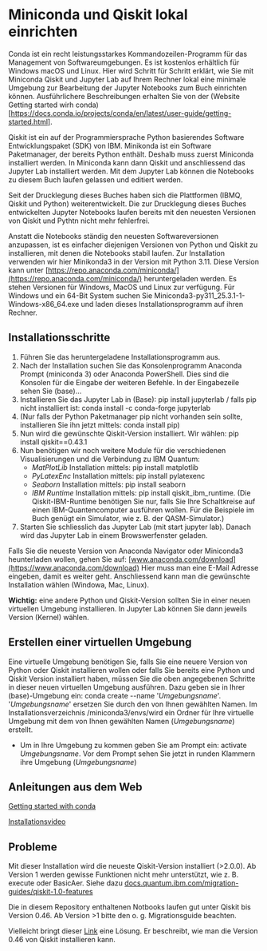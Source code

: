 # Miniconda  und Qiskit lokal einrichten

Conda ist ein recht leistungsstarkes Kommandozeilen-Programm für das Management von Softwareumgebungen. Es ist kostenlos erhältlich für Windows macOS und Linux. Hier wird Schritt für Schritt erklärt, wie Sie mit Miniconda  Qiskit und Jupyter Lab auf Ihrem Rechner lokal eine minimale Umgebung zur Bearbeitung der Jupyter Notebooks zum Buch einrichten können. Ausführlichere Beschreibungen erhalten Sie von der (Website Getting started wirh conda)[https://docs.conda.io/projects/conda/en/latest/user-guide/getting-started.html].

Qiskit ist ein auf der Programmiersprache Python basierendes Software Entwicklungspaket (SDK) von IBM. Minikonda ist ein Software Paketmanager, der bereits Python enthält. Deshalb muss zuerst Miniconda installiert werden. In Miniconda kann dann Qiskit und anschliessend das Jupyter Lab installiert werden. Mit dem Jupyter Lab können die Notebooks zu diesem Buch laufen gelassen und editiert werden.

Seit der Drucklegung dieses Buches haben sich die Plattformen (IBMQ, Qiskit und Python) weiterentwickelt. Die zur Drucklegung dieses Buches entwickelten Jupyter Notebooks laufen bereits mit den neuesten Versionen von Qiskit und Pythtn nicht mehr fehlerfrei. 

Anstatt die Notebooks ständig den neuesten Softwareversionen anzupassen, ist es einfacher diejenigen Versionen von Python und Qiskit zu installieren, mit denen die Notebooks stabil laufen. Zur Installation verwenden wir hier Minikonda3 in der Version mit Python 3.11. Diese Version kann unter [https://repo.anaconda.com/miniconda/](https://repo.anaconda.com/miniconda/) heruntergeladen werden. Es stehen Versionen für Windows, MacOS und Linux zur verfügung. Für Windows und ein 64-Bit System suchen Sie Miniconda3-py311_25.3.1-1-Windows-x86_64.exe und laden dieses Installationsprogramm auf ihren Rechner.

## Installationsschritte

1. Führen Sie das heruntergeladene Installationsprogramm aus.
2. Nach der Installation suchen Sie das Konsolenprogramm Anaconda Prompt (miniconda 3) oder Anaconda PowerShell. Dies sind die Konsolen für die Eingabe der weiteren Befehle. In der Eingabezeile sehen Sie (base)...
3. Installieren Sie das Jupyter Lab in (Base): pip install jupyterlab / falls pip nicht installiert ist: conda install -c conda-forge jupyterlab
4. (Nur falls  der Python Paketmanager pip nicht vorhanden sein sollte, installieren Sie ihn jetzt mittels: conda install pip)
5. Nun wird die gewünschte Qiskit-Version installiert. Wir wählen: pip install qiskit==0.43.1
6. Nun benötigen wir noch weitere Module für die verschiedenen Visualisierungen und die Verbindung zu IBM Quantum:
   - *MatPlotLib* Installation mittels: pip install matplotlib
   - *PyLatexEnc* Installation mittels: pip install pylatexenc
   - *Seaborn* Installation mittels: pip install seaborn
   - *IBM Runtime* Installation mittels: pip install qiskit_ibm_runtime. (Die Qiskit-IBM-Runtime benötigen Sie nur, falls Sie Ihre Schaltkreise auf einen IBM-Quantencomputer ausführen wollen. Für die Beispiele im Buch genügt ein Simulator, wie z. B. der QASM-Simulator.)
7. Starten Sie schliesslich das Jupyter Lab (mit start jupyter lab). Danach wird das Jupyter Lab in einem Browswerfenster geladen.

Falls Sie die neueste Version von Anaconda Navigator oder Miniconda3 heunterladen wollen, gehen Sie auf: [www.anaconda.com/download](https://www.anaconda.com/download)
Hier muss man eine E-Mail Adresse eingeben, damit es weiter geht. Anschliessend kann man die gewünschte Installation wählen (Windowa, Mac, Linux).

**Wichtig:** eine andere Python und Qiskit-Version sollten Sie in einer neuen virtuellen Umgebung installieren. In Jupyter Lab können Sie dann jeweils Version (Kernel) wählen.

## Erstellen einer virtuellen Umgebung

Eine virtuelle Umgebung benötigen Sie, falls Sie eine neuere Version von Python oder Qiskit installieren wollen oder falls Sie bereits eine Python und Qiskit Version installiert haben, müssen Sie die oben angegebenen Schritte in dieser neuen virtuellen Umgebung ausführen.
Dazu geben sie in Ihrer (base)-Umgebung ein: conda create --name  '*Umgebungsname*'.
 '*Umgebungsname*' ersetzen Sie durch den von Ihnen gewählten Namen. Im Installationsverzeichnis /miniconda3/envs/wird ein Ordner für Ihre virtuelle Umgebung mit dem von Ihnen gewählten Namen (*Umgebungsname*) erstellt.
- Um in Ihre Umgebung zu kommen geben Sie am Prompt ein: activate *Umgebungsname*. Vor dem Prompt sehen Sie jetzt in runden Klammern ihre Umgebung (*Umgebungsname*)


## Anleitungen aus dem Web

[Getting started with conda](https://docs.conda.io/projects/conda/en/latest/user-guide/getting-started.html)

[Installationsvideo](https://www.anaconda.com/docs/getting-started/miniconda/install)


## Probleme

Mit dieser Installation wird die neueste Qiskit-Version installiert (>2.0.0). Ab Version 1 werden gewisse Funktionen nicht mehr unterstützt, wie z. B. execute oder BasicAer.
Siehe dazu [docs.quantum.ibm.com/migration-guides/qiskit-1.0-features](https://docs.quantum.ibm.com/migration-guides/qiskit-1.0-features)

Die in diesem Repository enthaltenen Notbooks laufen gut unter Qiskit bis Version 0.46. Ab Version >1 bitte den o. g. Migrationsguide beachten.

Vielleicht bringt dieser [Link](https://schrodinteq.github.io/venv/) eine Lösung. Er beschreibt, wie man die Version 0.46 von Qiskit installieren kann.


